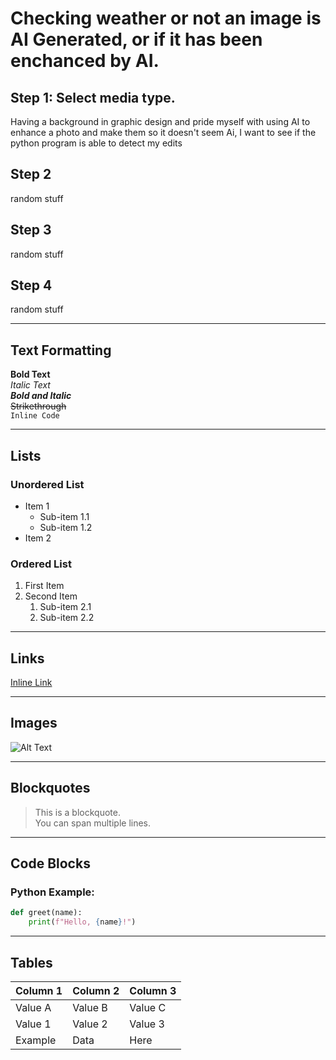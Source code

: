 # Checking weather or not an image is AI Generated, or if it has been enchanced by AI.

## Step 1: Select media type.
Having a background in graphic design and pride myself with using AI to enhance a photo and make them so it doesn't seem Ai, I want to see if the python program is able to detect my edits

## Step 2
random stuff

## Step 3
random stuff

## Step 4
random stuff

---

## Text Formatting
**Bold Text**  
*Italic Text*  
***Bold and Italic***  
~~Strikethrough~~  
`Inline Code`  

---

## Lists

### Unordered List
- Item 1
  - Sub-item 1.1
  - Sub-item 1.2
- Item 2

### Ordered List
1. First Item
2. Second Item
   1. Sub-item 2.1
   2. Sub-item 2.2

---

## Links
[Inline Link](https://www.example.com)

---

## Images
![Alt Text](https://via.placeholder.com/150)

---

## Blockquotes
> This is a blockquote.  
> You can span multiple lines.  

---

## Code Blocks
### Python Example:
```python
def greet(name):
    print(f"Hello, {name}!")
```
---

## Tables

| Column 1 | Column 2 | Column 3 |
|----------|----------|----------|
| Value A  | Value B  | Value C  |
| Value 1  | Value 2  | Value 3  |
| Example  | Data     | Here     |
